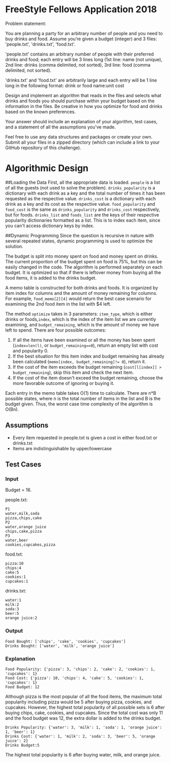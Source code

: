 # FreeStyle Fellows Application 2018

Problem statement:

You are planning a party for an arbitrary number of people and you need to buy drinks and food. Assume you’re given a budget (integer) and 3 files: 'people.txt', 'drinks.txt', 'food.txt'.

'people.txt' contains an arbitrary number of people with their preferred drinks and food; each entry will be 3 lines long (1st line: name (not unique), 2nd line: drinks (comma delimited, not sorted), 3rd line: food (comma delimited, not sorted).

'drinks.txt' and 'food.txt' are arbitrarily large and each entry will be 1 line long in the following format: drink or food name:unit cost

Design and implement an algorithm that reads in the files and selects what drinks and foods you should purchase within your budget based on the information in the files. Be creative in how you optimize for food and drinks based on the known preferences.

Your answer should include an explanation of your algorithm, test cases, and a statement of all the assumptions you've made.

Feel free to use any data structures and packages or create your own. Submit all your files in a zipped directory (which can include a link to your GitHub repository of this challenge).

# Algorithmic Design
##Loading the Data
First, all the appropriate data is loaded. ```people``` is a list of all the guests (not used to solve the problem).
```drinks_popularity``` is a dictionary with each drink as a key and the total number of times it has been requested as the respective value.
```drinks_cost``` is a dictionary with each drink as a key and its cost as the respective value.
```food_popularity``` and ```food_cost``` is the same as ```drinks_popularity``` and ```drinks_cost``` respectively, but for foods.
```drinks_list``` and ```foods_list``` are the keys of their respective popularity dictionaries formatted as a list. This is to index each item, since you can't access dictionary keys by index. 

##Dynamic Programming
Since the question is recursive in nature with several repeated states, dynamic programming is used to optimize the solution.

The budget is split into money spent on food and money spent on drinks. The current proportion of the budget spent on food is 75%, but this can be easily changed in the code.
The algorithm is performed separately on each budget. It is optimized so that if there is leftover money from buying all the food items,
it is added to the drinks budget.

A memo table is constructed for both drinks and foods. It is organized by item index for columns and the amount of money remaining for columns. For example,
```food_memo[2][4]``` would return the best case scenario for examining the 2nd food item in the list with $4 left.

The method ```optimize``` takes in 3 parameters: ```item_type```, which is either drinks or foods,```index```,
which is the index of the item list we are currently examining, and ```budget_remaining```, which is the amount of money we have left to spend.
There are four possible outcomes:
1. If all the items have been examined or all the money has been spent (```index=len(l)```, or 
```budget_remaining==0```), return an empty list with cost and popularity 0.
2. If the best situation for this item index and budget remaining has already been calculated 
(```memo[index, budget_remaining]!= 0```), return it.
3. If the cost of the item exceeds the budget remaining (```cost[l[index]] > budget_remaining```), skip this item and check the next item. 
4. If the cost of the item doesn't exceed the budget remaining, choose the more favorable outcome of ignoring or buying it.


Each entry in the memo table takes O(1) time to calculate. There are n*B possible states, where n is the total number of items in the list and 
B is the budget given. Thus, the worst case time complexity of the algorithm is O(Bn).

## Assumptions
* Every item requested in people.txt is given a cost in either food.txt or drinks.txt
* Items are indistinguishable by upper/lowercase

## Test Cases
### Input
Budget = 16.


people.txt:
```
P1
water,milk,soda
pizza,chips,cake
P2
water,orange juice
chips,cake,pizza
P3
water,beer
cookies,cupcakes,pizza
```
food.txt:
```
pizza:10
chips:4
cake:5
cookies:1
cupcakes:1
```
drinks.txt:
```
water:1
milk:2
soda:3
beer:5
orange juice:2
```
### Output
```
Food Bought: ['chips', 'cake', 'cookies', 'cupcakes']
Drinks Bought: ['water', 'milk', 'orange juice']
```
### Explanation
```
Food Popularity: {'pizza': 3, 'chips': 2, 'cake': 2, 'cookies': 1, 'cupcakes': 1}
Food Cost: {'pizza': 10, 'chips': 4, 'cake': 5, 'cookies': 1, 'cupcakes': 1}
Food Budget: 12
```
Although pizza is the most popular of all the food items, the maximum total popularity including pizza would be 5 after buying
pizza, cookies, and cupcakes. However, the highest total popularity of all possible sets is 6 after buying chips, cake, cookies, and cupcakes.
Since the total cost was only 11 and the food budget was 12, the extra dollar is added to the drinks budget.

```
Drinks Popularity: {'water': 3, 'milk': 1, 'soda': 1, 'orange juice': 1, 'beer': 1}
Drinks Cost: {'water': 1, 'milk': 2, 'soda': 3, 'beer': 5, 'orange juice': 2}
Drinks Budget:5
```
The highest total popularity is 6 after buying water, milk, and orange juice. 